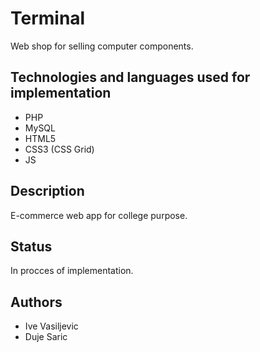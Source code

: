 # Terminal
Web shop for selling computer components.

## Technologies and languages used for implementation
- PHP
- MySQL
- HTML5
- CSS3 (CSS Grid)
- JS

## Description
E-commerce web app for college purpose.

## Status
In procces of implementation.

## Authors
- Ive Vasiljevic
- Duje Saric
